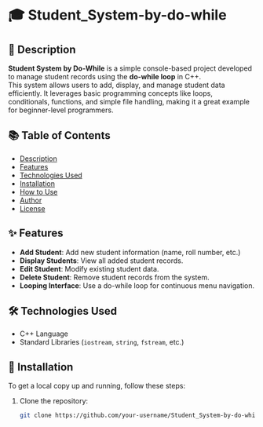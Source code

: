 # 🎓 Student_System-by-do-while

## 📖 Description
**Student System by Do-While** is a simple console-based project developed to manage student records using the **do-while loop** in C++.  
This system allows users to add, display, and manage student data efficiently. It leverages basic programming concepts like loops, conditionals, functions, and simple file handling, making it a great example for beginner-level programmers.

## 📚 Table of Contents
- [Description](#-description)
- [Features](#-features)
- [Technologies Used](#-technologies-used)
- [Installation](#-installation)
- [How to Use](#-how-to-use)
- [Author](#-author)
- [License](#-license)

## ✨ Features
- **Add Student**: Add new student information (name, roll number, etc.)
- **Display Students**: View all added student records.
- **Edit Student**: Modify existing student data.
- **Delete Student**: Remove student records from the system.
- **Looping Interface**: Use a do-while loop for continuous menu navigation.

## 🛠 Technologies Used
- C++ Language
- Standard Libraries (`iostream`, `string`, `fstream`, etc.)

## 🚀 Installation
To get a local copy up and running, follow these steps:

1. Clone the repository:
   ```bash
   git clone https://github.com/your-username/Student_System-by-do-while.git
